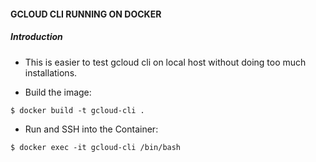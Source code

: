#### GCLOUD CLI RUNNING ON DOCKER

##### Introduction

- This is easier to test gcloud cli on local host without doing too much installations.

- Build the image:

```
$ docker build -t gcloud-cli .
```

- Run and SSH into the Container:

```
$ docker exec -it gcloud-cli /bin/bash
```

